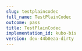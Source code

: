 ```yaml
---
slug: testplaincodec
full_name: TestPlainCodec
outcome: pass
title: TestPlainCodec
implementation_id: kubo-bis
version: dev-44b0eaa-dirty
---
```


